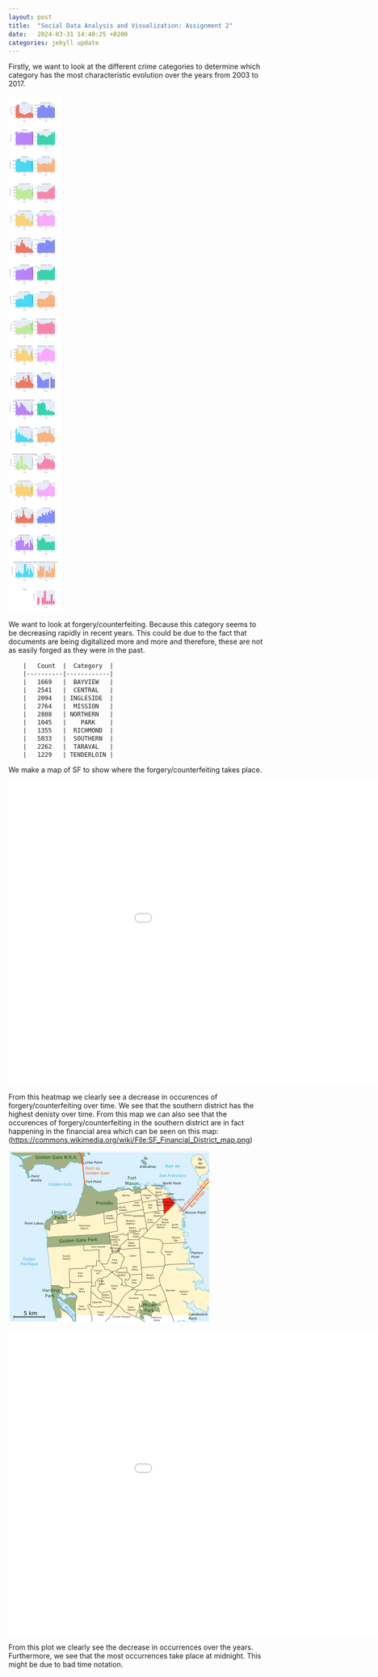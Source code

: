 ```yaml
---
layout: post
title:  "Social Data Analysis and Visualization: Assignment 2"
date:   2024-03-31 14:40:25 +0200
categories: jekyll update
---
```

Firstly, we want to look at the different crime categories to determine which category has the most characteristic evolution over the years from 2003 to 2017.

![Placeholder Screenshot](/assets/images/newplot.png)


We want to look at forgery/counterfeiting. Because this category seems to be decreasing rapidly in recent years. This could be due to the fact that documents are being digitalized more and more and therefore, these are not as easily forged as they were in the past.

        |   Count  |  Category  |
        |----------|------------|
        |   1669   |  BAYVIEW   |
        |   2541   |  CENTRAL   |
        |   2094   | INGLESIDE  |
        |   2764   |  MISSION   |
        |   2808   | NORTHERN   |
        |   1045   |    PARK    |
        |   1355   |  RICHMOND  |
        |   5033   |  SOUTHERN  |
        |   2262   |  TARAVAL   |
        |   1229   | TENDERLOIN |


We make a map of SF to show where the forgery/counterfeiting takes place.

<embed 
       type="text/html" 
       src="/assets/html/heatmap.html"
       width="1100"
       height="600"
       >

From this heatmap we clearly see a decrease in occurences of forgery/counterfeiting over time. We see that the southern district has the highest denisty over time. From this map we can also see that the occurences of forgery/counterfeiting in the southern district are in fact happening in the financial area which can be seen on this map: (https://commons.wikimedia.org/wiki/File:SF_Financial_District_map.png)

![Heatmap of San Fransisco Financial Districs](/assets/images/SF_Financial_District_map.png)


<embed 
       type="text/html" 
       src="/assets/html/forgery_rt.html"
       width="1100"
       height="600"
       >

From this plot we clearly see the decrease in occurrences over the years. Furthermore, we see that the most occurrences take place at midnight. This might be due to bad time notation.